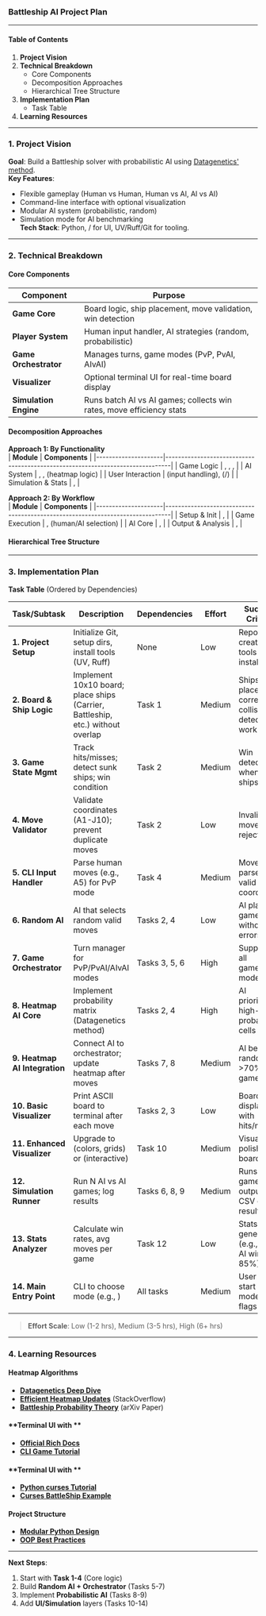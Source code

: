 ### **Battleship AI Project Plan**  

---

#### **Table of Contents**  
1. **Project Vision**  
2. **Technical Breakdown**  
   - Core Components  
   - Decomposition Approaches  
   - Hierarchical Tree Structure  
3. **Implementation Plan**  
   - Task Table  
4. **Learning Resources**  

---

### **1. Project Vision**  
**Goal**: Build a Battleship solver with probabilistic AI using [Datagenetics' method](http://www.datagenetics.com/blog/december32011/).  
**Key Features**:  
- Flexible gameplay (Human vs Human, Human vs AI, AI vs AI)  
- Command-line interface with optional visualization  
- Modular AI system (probabilistic, random)  
- Simulation mode for AI benchmarking  
**Tech Stack**: Python, / for UI, UV/Ruff/Git for tooling.  

---

### **2. Technical Breakdown**  

#### **Core Components**  
| **Component**         | **Purpose**                                                                 |
|-----------------------|-----------------------------------------------------------------------------|
| **Game Core**         | Board logic, ship placement, move validation, win detection                 |
| **Player System**     | Human input handler, AI strategies (random, probabilistic)                  |
| **Game Orchestrator** | Manages turns, game modes (PvP, PvAI, AIvAI)                               |
| **Visualizer**        | Optional terminal UI for real-time board display                            |
| **Simulation Engine** | Runs batch AI vs AI games; collects win rates, move efficiency stats        |

#### **Decomposition Approaches**  
**Approach 1: By Functionality**  
| **Module**          | **Components**                                                                 |
|---------------------|-------------------------------------------------------------------------------|
| Game Logic          | , , ,                                  |
| AI System           | , ,  (heatmap logic)                       |
| User Interaction    |  (input handling),  (/)          |
| Simulation & Stats  | ,                                           |

**Approach 2: By Workflow**  
| **Module**          | **Components**                                                                 |
|---------------------|-------------------------------------------------------------------------------|
| Setup & Init        | ,                                                   |
| Game Execution      | ,  (human/AI selection)                           |
| AI Core             | ,                                           |
| Output & Analysis   | ,                                                 |

#### **Hierarchical Tree Structure**  


---

### **3. Implementation Plan**  
**Task Table** (Ordered by Dependencies)  

| **Task/Subtask**               | **Description**                                                                 | **Dependencies**                  | **Effort** | **Success Criteria**                                   |
|--------------------------------|---------------------------------------------------------------------------------|-----------------------------------|------------|--------------------------------------------------------|
| **1. Project Setup**           | Initialize Git, setup dirs, install tools (UV, Ruff)                           | None                              | Low        | Repo created; tools installed                          |
| **2. Board & Ship Logic**      | Implement 10x10 board; place ships (Carrier, Battleship, etc.) without overlap | Task 1                            | Medium     | Ships placed correctly; collision detection works      |
| **3. Game State Mgmt**         | Track hits/misses; detect sunk ships; win condition                            | Task 2                            | Medium     | Win detected when all ships sunk                       |
| **4. Move Validator**          | Validate coordinates (A1-J10); prevent duplicate moves                         | Task 2                            | Low        | Invalid moves rejected                                 |
| **5. CLI Input Handler**       | Parse human moves (e.g., A5) for PvP mode                                    | Task 4                            | Medium     | Moves parsed → valid board coordinates                 |
| **6. Random AI**               | AI that selects random valid moves                                             | Tasks 2, 4                        | Low        | AI plays full game without errors                      |
| **7. Game Orchestrator**       | Turn manager for PvP/PvAI/AIvAI modes                                          | Tasks 3, 5, 6                     | High       | Supports all gameplay modes                            |
| **8. Heatmap AI Core**         | Implement probability matrix (Datagenetics method)                             | Tasks 2, 4                        | High       | AI prioritizes high-probability cells                  |
| **9. Heatmap AI Integration**  | Connect AI to orchestrator; update heatmap after moves                         | Tasks 7, 8                        | Medium     | AI beats random AI >70% of games                       |
| **10. Basic Visualizer**       | Print ASCII board to terminal after each move                                  | Tasks 2, 3                        | Low        | Board displayed with hits/misses                       |
| **11. Enhanced Visualizer**    | Upgrade to  (colors, grids) or  (interactive)                    | Task 10                           | Medium     | Visually polished board                                |
| **12. Simulation Runner**      | Run N AI vs AI games; log results                                              | Tasks 6, 8, 9                     | Medium     | Runs 1k games; outputs CSV of results                  |
| **13. Stats Analyzer**         | Calculate win rates, avg moves per game                                        | Task 12                           | Low        | Stats report generated (e.g., Prob AI win rate: 85%) |
| **14. Main Entry Point**       | CLI to choose mode (e.g., )                    | All tasks                         | Medium     | User can start any mode via flags                      |

> **Effort Scale**: Low (1-2 hrs), Medium (3-5 hrs), High (6+ hrs)  

---

### **4. Learning Resources**  
#### **Heatmap Algorithms**  
- [**Datagenetics Deep Dive**](http://www.datagenetics.com/blog/december32011/)  
- [**Efficient Heatmap Updates**](https://stackoverflow.com/questions/45526700) (StackOverflow)  
- [**Battleship Probability Theory**](https://arxiv.org/pdf/1401.5750.pdf) (arXiv Paper)  

#### **Terminal UI with **  
- [**Official Rich Docs**](https://rich.readthedocs.io/en/stable/)  
- [**CLI Game Tutorial**](https://www.twilio.com/blog/battleship-python-terminal-game-using-rich)  

#### **Terminal UI with **  
- [**Python curses Tutorial**](https://docs.python.org/3/howto/curses.html)  
- [**Curses BattleShip Example**](https://gist.github.com/taylorconor/1103713)  

#### **Project Structure**  
- [**Modular Python Design**](https://realpython.com/python-application-layouts/)  
- [**OOP Best Practices**](https://realpython.com/python3-object-oriented-programming/)  

---

**Next Steps**:  
1. Start with **Task 1-4** (Core logic)  
2. Build **Random AI + Orchestrator** (Tasks 5-7)  
3. Implement **Probabilistic AI** (Tasks 8-9)  
4. Add **UI/Simulation** layers (Tasks 10-14)
